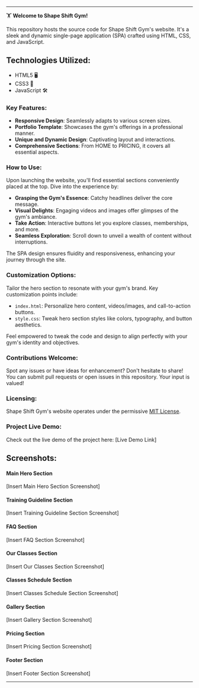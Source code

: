 
---

🏋️ **Welcome to Shape Shift Gym!**

This repository hosts the source code for Shape Shift Gym's website. It's a sleek and dynamic single-page application (SPA) crafted using HTML, CSS, and JavaScript.

## Technologies Utilized:

* HTML5 🖥️
* CSS3 🎨
* JavaScript 🛠️

### Key Features:

* **Responsive Design**: Seamlessly adapts to various screen sizes.
* **Portfolio Template**: Showcases the gym's offerings in a professional manner.
* **Unique and Dynamic Design**: Captivating layout and interactions.
* **Comprehensive Sections**: From HOME to PRICING, it covers all essential aspects.

### How to Use:

Upon launching the website, you'll find essential sections conveniently placed at the top. Dive into the experience by:

- **Grasping the Gym's Essence**: Catchy headlines deliver the core message.
- **Visual Delights**: Engaging videos and images offer glimpses of the gym's ambiance.
- **Take Action**: Interactive buttons let you explore classes, memberships, and more.
- **Seamless Exploration**: Scroll down to unveil a wealth of content without interruptions.

The SPA design ensures fluidity and responsiveness, enhancing your journey through the site.

### Customization Options:

Tailor the hero section to resonate with your gym's brand. Key customization points include:

- `index.html`: Personalize hero content, videos/images, and call-to-action buttons.
- `style.css`: Tweak hero section styles like colors, typography, and button aesthetics.

Feel empowered to tweak the code and design to align perfectly with your gym's identity and objectives.

### Contributions Welcome:

Spot any issues or have ideas for enhancement? Don't hesitate to share! You can submit pull requests or open issues in this repository. Your input is valued!

### Licensing:

Shape Shift Gym's website operates under the permissive [MIT License](https://github.com/mian-ali/GymWebsite/blob/main/LICENCE.md).

### Project Live Demo:

Check out the live demo of the project here: [Live Demo Link]

## Screenshots:

#### Main Hero Section

[Insert Main Hero Section Screenshot]

#### Training Guideline Section

[Insert Training Guideline Section Screenshot]

#### FAQ Section

[Insert FAQ Section Screenshot]

#### Our Classes Section

[Insert Our Classes Section Screenshot]

#### Classes Schedule Section

[Insert Classes Schedule Section Screenshot]

#### Gallery Section

[Insert Gallery Section Screenshot]

#### Pricing Section

[Insert Pricing Section Screenshot]

#### Footer Section

[Insert Footer Section Screenshot]

---
